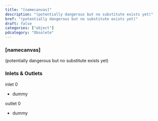 ```yaml
---
title: "[namecanvas]"
description: "(potentially dangerous but no substitute exists yet)"
bref: "(potentially dangerous but no substitute exists yet)"
draft: false
categories: ["object"]
pdcategory: "Obsolete"
---
```


### [namecanvas]

(potentially dangerous but no substitute exists yet)

### Inlets & Outlets

inlet 0

 - dummy

outlet 0

 - dummy
 
